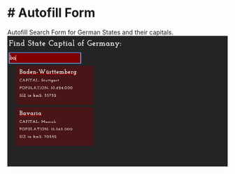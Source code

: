 <h1># Autofill Form</h1>
Autofill Search Form for German States and their capitals.
<br>
<a href="https://sinarosemann.github.io/autofill/"><img src="StatesSearch.png"></a>



